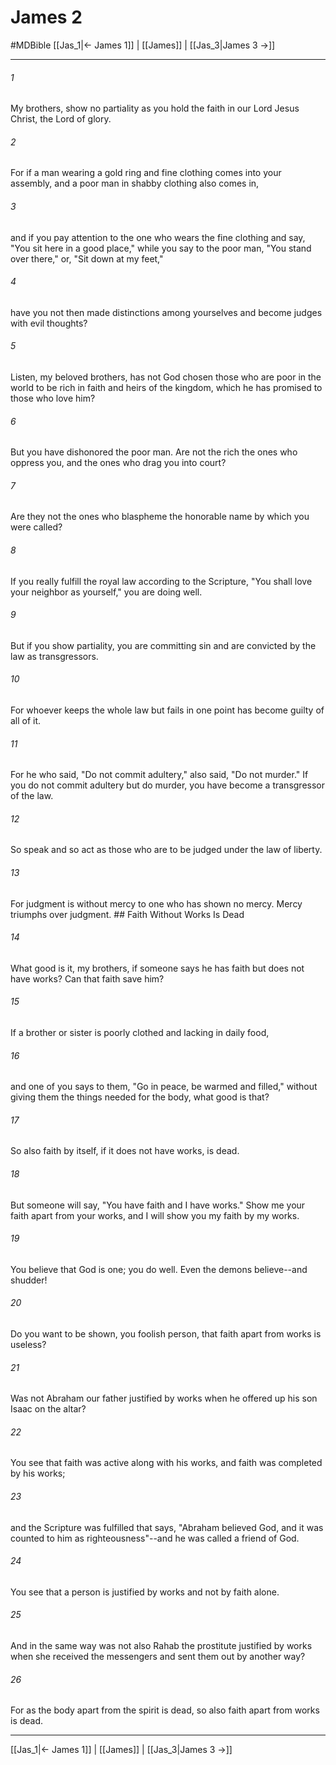 # James 2
#MDBible
[[Jas_1|← James 1]] | [[James]] | [[Jas_3|James 3 →]]

***

###### 1 

My brothers, show no partiality as you hold the faith in our Lord Jesus Christ, the Lord of glory. 

###### 2 

For if a man wearing a gold ring and fine clothing comes into your assembly, and a poor man in shabby clothing also comes in, 

###### 3 

and if you pay attention to the one who wears the fine clothing and say, "You sit here in a good place," while you say to the poor man, "You stand over there," or, "Sit down at my feet," 

###### 4 

have you not then made distinctions among yourselves and become judges with evil thoughts? 

###### 5 

Listen, my beloved brothers, has not God chosen those who are poor in the world to be rich in faith and heirs of the kingdom, which he has promised to those who love him? 

###### 6 

But you have dishonored the poor man. Are not the rich the ones who oppress you, and the ones who drag you into court? 

###### 7 

Are they not the ones who blaspheme the honorable name by which you were called? 

###### 8 

If you really fulfill the royal law according to the Scripture, "You shall love your neighbor as yourself," you are doing well. 

###### 9 

But if you show partiality, you are committing sin and are convicted by the law as transgressors. 

###### 10 

For whoever keeps the whole law but fails in one point has become guilty of all of it. 

###### 11 

For he who said, "Do not commit adultery," also said, "Do not murder." If you do not commit adultery but do murder, you have become a transgressor of the law. 

###### 12 

So speak and so act as those who are to be judged under the law of liberty. 

###### 13 

For judgment is without mercy to one who has shown no mercy. Mercy triumphs over judgment. ## Faith Without Works Is Dead 

###### 14 

What good is it, my brothers, if someone says he has faith but does not have works? Can that faith save him? 

###### 15 

If a brother or sister is poorly clothed and lacking in daily food, 

###### 16 

and one of you says to them, "Go in peace, be warmed and filled," without giving them the things needed for the body, what good is that? 

###### 17 

So also faith by itself, if it does not have works, is dead. 

###### 18 

But someone will say, "You have faith and I have works." Show me your faith apart from your works, and I will show you my faith by my works. 

###### 19 

You believe that God is one; you do well. Even the demons believe--and shudder! 

###### 20 

Do you want to be shown, you foolish person, that faith apart from works is useless? 

###### 21 

Was not Abraham our father justified by works when he offered up his son Isaac on the altar? 

###### 22 

You see that faith was active along with his works, and faith was completed by his works; 

###### 23 

and the Scripture was fulfilled that says, "Abraham believed God, and it was counted to him as righteousness"--and he was called a friend of God. 

###### 24 

You see that a person is justified by works and not by faith alone. 

###### 25 

And in the same way was not also Rahab the prostitute justified by works when she received the messengers and sent them out by another way? 

###### 26 

For as the body apart from the spirit is dead, so also faith apart from works is dead. 

***

[[Jas_1|← James 1]] | [[James]] | [[Jas_3|James 3 →]]
